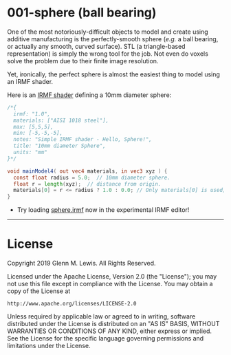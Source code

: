 # 001-sphere (ball bearing)

One of the most notoriously-difficult objects to model and create using additive manufacturing
is the perfectly-smooth sphere (*e.g.* a ball bearing, or actually any smooth, curved surface).
STL (a triangle-based representation) is simply the wrong tool for the job.
Not even do voxels solve the problem due to their finite image resolution.

Yet, ironically, the perfect sphere is almost the easiest thing to model using an IRMF shader.

Here is an [IRMF shader](sphere.irmf) defining a 10mm diameter sphere:

```glsl
/*{
  irmf: "1.0",
  materials: ["AISI 1018 steel"],
  max: [5,5,5],
  min: [-5,-5,-5],
  notes: "Simple IRMF shader - Hello, Sphere!",
  title: "10mm diameter Sphere",
  units: "mm"
}*/

void mainModel4( out vec4 materials, in vec3 xyz ) {
  const float radius = 5.0;  // 10mm diameter sphere.
  float r = length(xyz);  // distance from origin.
  materials[0] = r <= radius ? 1.0 : 0.0; // Only materials[0] is used; the others are ignored.
}
```

* Try loading [sphere.irmf](https://gmlewis.github.io/irmf-editor/?s=github.com/gmlewis/irmf/blob/master/examples/001-sphere/sphere.irmf) now in the experimental IRMF editor!

----------------------------------------------------------------------

# License

Copyright 2019 Glenn M. Lewis. All Rights Reserved.

Licensed under the Apache License, Version 2.0 (the "License");
you may not use this file except in compliance with the License.
You may obtain a copy of the License at

    http://www.apache.org/licenses/LICENSE-2.0

Unless required by applicable law or agreed to in writing, software
distributed under the License is distributed on an "AS IS" BASIS,
WITHOUT WARRANTIES OR CONDITIONS OF ANY KIND, either express or implied.
See the License for the specific language governing permissions and
limitations under the License.
